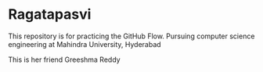 # Ragatapasvi
This repository is for practicing the GitHub Flow.
Pursuing computer science engineering at Mahindra University, Hyderabad

This is her friend Greeshma Reddy
